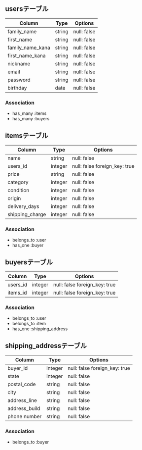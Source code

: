 ## usersテーブル

| Column          | Type  | Options     |
|-----------------|-------|-------------|
| family_name     | string| null: false |
| first_name      | string| null: false |
| family_name_kana| string| null: false |
| first_name_kana | string| null: false | 
| nickname        | string| null: false |
| email           | string| null: false |
| password        | string| null: false |
| birthday        | date  | null: false |

### Association
- has_many  :items
- has_many  :buyers

## itemsテーブル
| Column        | Type   | Options                      |
|---------------|--------|------------------------------|
|   name        | string | null: false                  |
| users_id      | integer| null: false foreign_key: true|
| price         | string | null: false                  |
| category      |integer | null: false                  |
| condition     |integer | null: false                  |
| origin        |integer | null: false                  |
|delivery_days  |integer | null: false                  |
|shipping_charge|integer | null: false                  |



### Association
- belongs_to :user
- has_one :buyer 

## buyersテーブル
| Column   | Type   | Options                      |
|----------|--------|------------------------------|
| users_id | integer| null: false foreign_key: true|
| items_id | integer| null: false foreign_key: true|

### Association
- belongs_to :user
- belongs_to :item
- has_one :shipping_address

## shipping_addressテーブル
| Column        | Type   | Options                      |
|---------------|--------| -----------------------------|
| buyer_id      | integer| null: false foreign_key: true|
| state         | integer| null: false                  |
| postal_code   | string | null: false                  |
| city          | string | null: false                  |
| address_line  | string | null: false                  |
| address_build | string | null: false                  |
| phone number  | string | null: false                  | 

### Association
- belongs_to :buyer
